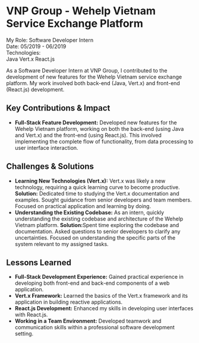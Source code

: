 <h1 class="text-4xl font-bold mb-8">VNP Group - Wehelp Vietnam Service Exchange Platform</h1>
<div class="project-container">
    <div class="role-tech-container">
        <div class="role-container">
            <span class="role-label">My Role:</span>
            <span class="role-text">Software Developer Intern</span>
        </div>
        <div class="role-container">
            <span class="role-label">Date:</span>
            <span class="role-text">05/2019 - 06/2019</span>
        </div>
        <div class="tech-container">
            <span class="tech-label">Technologies:</span>
            <div class="tech-list">
                <span class="tech-badge">Java</span>
                <span class="tech-badge">Vert.x</span>
                <span class="tech-badge">React.js</span>
            </div>
        </div>
    </div>
    <p class="project-description">
        As a Software Developer Intern at VNP Group, I contributed to the development of new features for the Wehelp Vietnam service exchange platform.  My work involved both back-end (Java, Vert.x) and front-end (React.js) development.
    </p>
    <h2 class="section-heading">Key Contributions & Impact</h2>
    <ul>
        <li><strong>Full-Stack Feature Development:</strong> Developed new features for the Wehelp Vietnam platform, working on both the back-end (using Java and Vert.x) and the front-end (using React.js). This involved implementing the complete flow of functionality, from data processing to user interface interaction.</li>
    </ul>
    <h2 class="section-heading">Challenges & Solutions</h2>
    <ul>
        <li>
            <div class="challenge-solution">
                <strong>Learning New Technologies (Vert.x):</strong> Vert.x was likely a new technology, requiring a quick learning curve to become productive.
                <span class="solution">
        <strong>Solution:</strong> Dedicated time to studying the Vert.x documentation and examples. Sought guidance from senior developers and team members. Focused on practical application and learning by doing.
      </span>
            </div>
        </li>
        <li>
            <div class="challenge-solution">
                <strong>Understanding the Existing Codebase:</strong> As an intern, quickly understanding the existing codebase and architecture of the Wehelp Vietnam platform.
                <span class="solution">
        <strong>Solution:</strong>Spent time exploring the codebase and documentation. Asked questions to senior developers to clarify any uncertainties. Focused on understanding the specific parts of the system relevant to my assigned tasks.
      </span>
            </div>
        </li>
    </ul>
    <h2 class="section-heading">Lessons Learned</h2>
    <ul>
        <li><strong>Full-Stack Development Experience:</strong>  Gained practical experience in developing both front-end and back-end components of a web application.</li>
        <li><strong>Vert.x Framework:</strong>  Learned the basics of the Vert.x framework and its application in building reactive applications.</li>
        <li><strong>React.js Development:</strong>  Enhanced my skills in developing user interfaces with React.js.</li>
        <li><strong>Working in a Team Environment:</strong>  Developed teamwork and communication skills within a professional software development setting.</li>
    </ul>
</div>